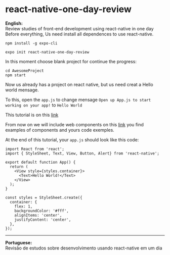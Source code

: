 # react-native-one-day-review
<b>English:</b><br>
Review studies of front-end development using react-native in one day
Before everything, Us need install all dependences to use react-native.
```
npm install -g expo-cli
```
```
expo init react-native-one-day-review
```

In this moment choose blank project for continue the progress:
```
cd AwesomeProject
npm start 
```
Now us already has a project on react native, but us need creat a Hello world mensage.

To this, open the `app.js` to change mensage
```Open up App.js to start working on your app!``` to ```Hello World```

This tutorial is on this <a href="https://facebook.github.io/react-native/docs/getting-started">link</a><br>

From now on we will include web components
on this <a href="https://facebook.github.io/react-native/docs/components-and-apis.html">link</a> you find examples of components and yours code exemples.<br> 

At the end of this tutorial, your `app.js` should look like this code:
```
import React from 'react';
import { StyleSheet, Text, View, Button, Alert} from 'react-native';

export default function App() {
  return (
    <View style={styles.container}>
      <Text>Hello World!</Text>
    </View>
  );
}

const styles = StyleSheet.create({
  container: {
    flex: 1,
    backgroundColor: '#fff',
    alignItems: 'center',
    justifyContent: 'center',
  },
});
```

<hr>
<b>Portuguese:</b><br>
Revisão de estudos sobre desenvolvimento usando react-native em um dia

